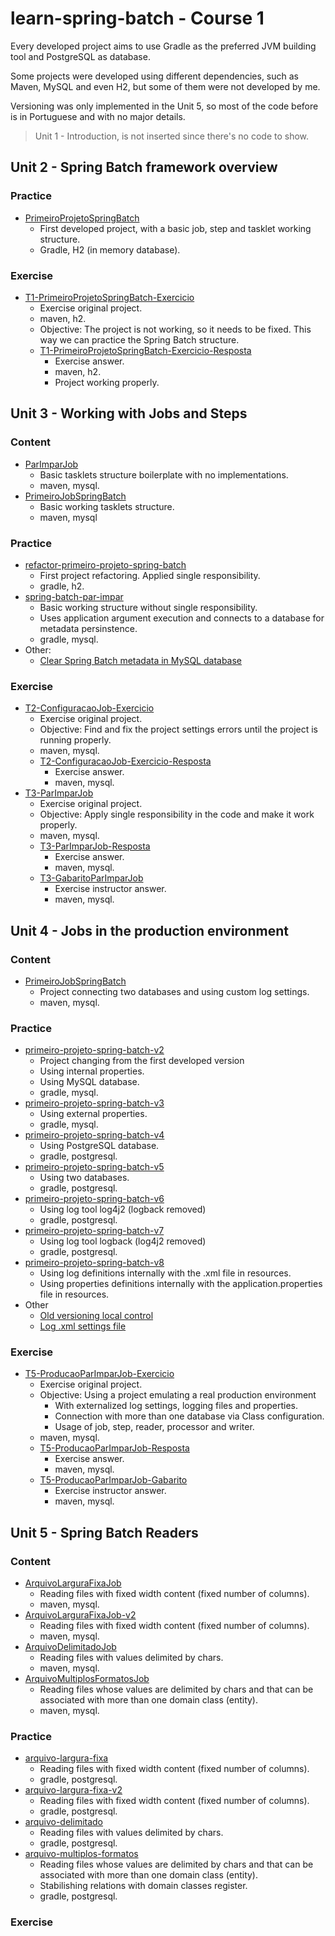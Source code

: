 # learn-spring-batch - Course 1

Every developed project aims to use Gradle as the preferred JVM building tool and PostgreSQL as database.

Some projects were developed using different dependencies, such as Maven, MySQL and even H2, but some of them were not developed by me.

Versioning was only implemented in the Unit 5, so most of the code before is in Portuguese and with no major details.

> Unit 1 - Introduction, is not inserted since there's no code to show.

## Unit 2 - Spring Batch framework overview

### Practice
- [PrimeiroProjetoSpringBatch](course_01/unit_02/practice/primeiro-projeto-spring-batch)
    - First developed project, with a basic job, step and tasklet working structure.
    - Gradle, H2 (in memory database).

### Exercise
- [T1-PrimeiroProjetoSpringBatch-Exercicio](course_01/unit_02/exercise/T1-PrimeiroProjetoSpringBatch-Exercicio)
    - Exercise original project.
    - maven, h2.
    - Objective: The project is not working, so it needs to be fixed. This way we can practice the Spring Batch structure.
    - [T1-PrimeiroProjetoSpringBatch-Exercicio-Resposta](course_01/unit_02/exercise/T1-PrimeiroProjetoSpringBatch-Exercicio-Resposta)
        - Exercise answer.
        - maven, h2.
        - Project working properly.

## Unit 3 - Working with Jobs and Steps

### Content
- [ParImparJob](course_01/unit_03/content/ParImparJob)
    - Basic tasklets structure boilerplate with no implementations.
    - maven, mysql.
- [PrimeiroJobSpringBatch](course_01/unit_03/content/PrimeiroJobSpringBatch)
    - Basic working tasklets structure.
    - maven, mysql

### Practice
- [refactor-primeiro-projeto-spring-batch](course_01/unit_03/practice/refactor-primeiro-projeto-spring-batch)
    - First project refactoring. Applied single responsibility.
    - gradle, h2.
- [spring-batch-par-impar](course_01/unit_03/practice/spring-batch-par-impar)
    - Basic working structure without single responsibility.
    - Uses application argument execution and connects to a database for metadata persinstence.
    - gradle, mysql.
- Other:
    - [Clear Spring Batch metadata in MySQL database](course_01/unit_03/practice/limpar_metadados_springbatch.sql)

### Exercise
- [T2-ConfiguracaoJob-Exercicio](course_01/unit_03/exercise/T2-ConfiguracaoJob-Exercicio)
    - Exercise original project.
    - Objective: Find and fix the project settings errors until the project is running properly.
    - maven, mysql.
    - [T2-ConfiguracaoJob-Exercicio-Resposta](course_01/unit_03/exercise/T2-ConfiguracaoJob-Exercicio-Resposta)
        - Exercise answer.
        - maven, mysql.
- [T3-ParImparJob](course_01/unit_03/exercise/T3-ParImparJob)
    - Exercise original project.
    - Objective: Apply single responsibility in the code and make it work properly.
    - maven, mysql.
    - [T3-ParImparJob-Resposta](course_01/unit_03/exercise/T3-ParImparJob-Resposta)
        - Exercise answer.
        - maven, mysql.
    - [T3-GabaritoParImparJob](course_01/unit_03/exercise/T3-GabaritoParImparJob)
        - Exercise instructor answer.
        - maven, mysql.

## Unit 4 - Jobs in the production environment

### Content
- [PrimeiroJobSpringBatch](course_01/unit_04/content/PrimeiroJobSpringBatch)
    - Project connecting two databases and using custom log settings.
    - maven, mysql.

### Practice
- [primeiro-projeto-spring-batch-v2](course_01/unit_04/practice/primeiro-projeto-spring-batch-v2)
    - Project changing from the first developed version
    - Using internal properties.
    - Using MySQL database.
    - gradle, mysql.
- [primeiro-projeto-spring-batch-v3](course_01/unit_04/practice/primeiro-projeto-spring-batch-v3)
    - Using external properties.
    - gradle, mysql.
- [primeiro-projeto-spring-batch-v4](course_01/unit_04/practice/primeiro-projeto-spring-batch-v4)
    - Using PostgreSQL database.
    - gradle, postgresql.
- [primeiro-projeto-spring-batch-v5](course_01/unit_04/practice/primeiro-projeto-spring-batch-v5)
    - Using two databases.
    - gradle, postgresql.
- [primeiro-projeto-spring-batch-v6](course_01/unit_04/practice/primeiro-projeto-spring-batch-v6)
    - Using log tool log4j2 (logback removed)
    - gradle, postgresql.
- [primeiro-projeto-spring-batch-v7](course_01/unit_04/practice/primeiro-projeto-spring-batch-v7)
    - Using log tool logback (log4j2 removed)
    - gradle, postgresql.
- [primeiro-projeto-spring-batch-v8](course_01/unit_04/practice/primeiro-projeto-spring-batch-v8)
    - Using log definitions internally with the .xml file in resources.
    - Using properties definitions internally with the application.properties file in resources.
- Other
    - [Old versioning local control](course_01/unit_04/practice/Versões.txt)
    - [Log .xml settings file](course_01/unit_04/practice/log4j.xml)

### Exercise
- [T5-ProducaoParImparJob-Exercicio](course_01/unit_04/exercise/T5-ProducaoParImparJob-Exercicio)
    - Exercise original project.
    - Objective: Using a project emulating a real production environment
        - With externalized log settings, logging files and properties.
        - Connection with more than one database via Class configuration.
        - Usage of job, step, reader, processor and writer.
    - maven, mysql.
    - [T5-ProducaoParImparJob-Resposta](course_01/unit_04/exercise/T5-ProducaoParImparJob-Resposta)
        - Exercise answer.
        - maven, mysql.
    - [T5-ProducaoParImparJob-Gabarito](course_01/unit_04/exercise/T5-ProducaoParImparJob-Gabarito)
        - Exercise instructor answer.
        - maven, mysql.

## Unit 5 - Spring Batch Readers

### Content
- [ArquivoLarguraFixaJob](course_01/unit_05/content/ArquivoLarguraFixaJob)
    - Reading files with fixed width content (fixed number of columns).
    - maven, mysql.
- [ArquivoLarguraFixaJob-v2](course_01/unit_05/content/ArquivoLarguraFixaJob-v2)
    - Reading files with fixed width content (fixed number of columns).
    - maven, mysql.
- [ArquivoDelimitadoJob](course_01/unit_05/content/ArquivoDelimitadoJob)
    - Reading files with values delimited by chars.
    - maven, mysql.
- [ArquivoMultiplosFormatosJob](course_01/unit_05/content/ArquivoMultiplosFormatosJob)
    - Reading files whose values are delimited by chars and that can be associated with more than one domain class (entity).
    - maven, mysql.

### Practice
- [arquivo-largura-fixa](course_01/unit_05/practice/arquivo-largura-fixa)
    - Reading files with fixed width content (fixed number of columns).
    - gradle, postgresql.
- [arquivo-largura-fixa-v2](course_01/unit_05/practice/arquivo-largura-fixa-v2)
    - Reading files with fixed width content (fixed number of columns).
    - gradle, postgresql.
- [arquivo-delimitado](course_01/unit_05/practice/arquivo-delimitado)
    - Reading files with values delimited by chars.
    - gradle, postgresql.
- [arquivo-multiplos-formatos](course_01/unit_05/practice/arquivo-multiplos-formatos)
    - Reading files whose values are delimited by chars and that can be associated with more than one domain class (entity).
    - Stabilishing relations with domain classes register.
    - gradle, postgresql.

### Exercise


<!-- 
- [x](x)
    - x
    - x
- [x](x)
    - x
    - x
- [x](x)
    - x
    - x
- [x](x)
    - x
    - x
- [x](x)
    - x
    - x
- [x](x)
    - x
    - x
-->